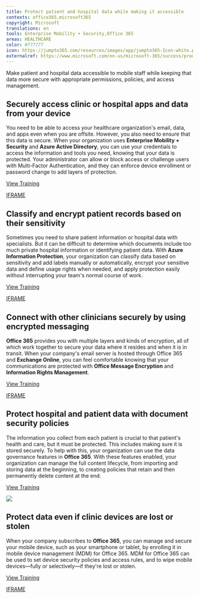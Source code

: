 ```yaml
---
title: Protect patient and hospital data while making it accessible
contexts: office365,microsoft365
copyright: Microsoft
translations: en
tools: Enterprise Mobility + Security,Office 365
areas: HEALTHCARE
color: #777777
icon: https://jumpto365.com/resources/images/app/jumpto365-Icon-white.png
externalref: https://www.microsoft.com/en-us/microsoft-365/success/productivitylibrary/protect-patient-and-hospital-data-while-making-it-accessible
---
```

Make patient and hospital data accessible to mobile staff while keeping that data more secure with appropriate permissions, policies, and access management.


## Securely access clinic or hospital apps and data from your device

You need to be able to access your healthcare organization's email, data, and apps even when you are offsite. However, you also need to ensure that this data is secure. When your organization uses **Enterprise Mobility + Security** and **Azure Active Directory**, you can use your credentials to access the information and tools you need, knowing that your data is protected. Your administrator can allow or block access or challenge users with Multi-Factor Authentication, and they can enforce device enrollment or password change to add layers of protection.

[View Training](https://docs.microsoft.com/azure/multi-factor-authentication/multi-factor-authentication)

[IFRAME](https://www.microsoft.com/en-us/videoplayer/embed/RE1TUcU)

## Classify and encrypt patient records based on their sensitivity

Sometimes you need to share patient information or hospital data with specialists. But it can be difficult to determine which documents include too much private hospital information or identifying patient data. With **Azure Information Protection**, your organization can classify data based on sensitivity and add labels manually or automatically, encrypt your sensitive data and define usage rights when needed, and apply protection easily without interrupting your team's normal course of work.

[View Training](https://docs.microsoft.com/enterprise-mobility-security/solutions/infoprotect-secure-classify-scenario)

[IFRAME](https://www.microsoft.com/en-us/videoplayer/embed/RE1UK8U)

## Connect with other clinicians securely by using encrypted messaging

**Office 365** provides you with multiple layers and kinds of encryption, all of which work together to secure your data where it resides and when it is in transit. When your company's email server is hosted through Office 365 and **Exchange Online**, you can feel comfortable knowing that your communications are protected with **Office Message Encryption** and **Information Rights Management**.

[View Training](https://technet.microsoft.com/library/dn948533.aspx)

[IFRAME](https://www.microsoft.com/en-us/videoplayer/embed/RE1TmqW)

## Protect hospital and patient data with document security policies

The information you collect from each patient is crucial to that patient's health and care, but it must be protected. This includes making sure it is stored securely. To help with this, your organization can use the data governance features in **Office 365**. With these features enabled, your organization can manage the full content lifecycle, from importing and storing data at the beginning, to creating policies that retain and then permanently delete content at the end.

[View Training](https://support.office.com/article/Manage-data-governance-in-Office-365-48064107-fed2-4db0-9e5c-aa5ddd5ccb09)

![](http://img-prod-cms-rt-microsoft-com.akamaized.net/cms/api/am/imageFileData/RE1YrxK?ver=ac3a)

## Protect data even if clinic devices are lost or stolen

When your company subscribes to **Office 365**, you can manage and secure your mobile device, such as your smartphone or tablet, by enrolling it in mobile device management (MDM) for Office 365. MDM for Office 365 can be used to set device security policies and access rules, and to wipe mobile devices—fully or selectively—if they're lost or stolen.

[View Training](https://support.office.com/article/Enroll-your-mobile-device-in-Office-365-c8ac722d-dcaf-4135-8345-3e6327f5d3c5)

[IFRAME](https://www.microsoft.com/en-us/videoplayer/embed/RE1TucK)

